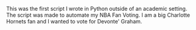 This was the first script I wrote in Python outside of an academic setting. The script was made to automate my NBA Fan Voting. I am a big Charlotte Hornets fan and I wanted to vote for Devonte' Graham. 
